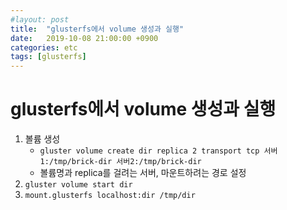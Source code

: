 ```yaml
---
#layout: post
title:  "glusterfs에서 volume 생성과 실행"
date:   2019-10-08 21:00:00 +0900
categories: etc
tags: [glusterfs]
---
```

# glusterfs에서 volume 생성과 실행

1.  볼륨 생성
    -   `gluster volume create dir replica 2 transport tcp 서버1:/tmp/brick-dir 서버2:/tmp/brick-dir`
    -   볼륨명과 replica를 걸려는 서버, 마운트하려는 경로 설정
2.  `gluster volume start dir`
3.  `mount.glusterfs localhost:dir /tmp/dir`